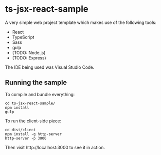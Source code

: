 # ts-jsx-react-sample

A very simple web project template which makes use of the following tools:

- React
- TypeScript
- Sass
- gulp
- (TODO: Node.js)
- (TODO: Express)

The IDE being used was Visual Studio Code.

## Running the sample

To compile and bundle everything:

	cd ts-jsx-react-sample/
	npm install
	gulp

To run the client-side piece:

	cd dist/client
	npm install -g http-server
	http-server -p 3000

Then visit http://localhost:3000 to see it in action.
